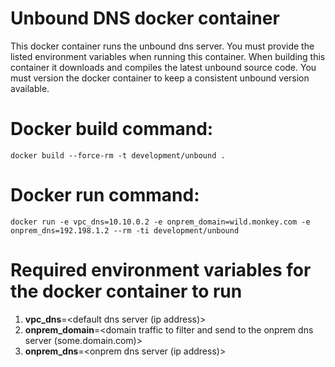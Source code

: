 # Unbound DNS docker container
This docker container runs the unbound dns server. You must provide the listed
environment variables when running this container. When building this container
it downloads and compiles the latest unbound source code. You must version the
docker container to keep a consistent unbound version available.

# Docker build command:
```
docker build --force-rm -t development/unbound .
```

# Docker run command:
```
docker run -e vpc_dns=10.10.0.2 -e onprem_domain=wild.monkey.com -e onprem_dns=192.198.1.2 --rm -ti development/unbound
```

# Required environment variables for the docker container to run
1. **vpc_dns**=<default dns server (ip address)>
2. **onprem_domain**=<domain traffic to filter and send to the onprem dns server (some.domain.com)>
3. **onprem_dns**=<onprem dns server (ip address)>
